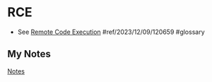 # RCE
- See [Remote Code Execution](remote-code-eexecution.mds) #ref/2023/12/09/120659 #glossary
## My Notes
[Notes](mynotes/rce-notes.md)
